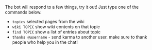 The bot will respond to a few things, try it out! Just type one of the commands below.

- `topics` selected pages from the wiki
- `wiki TOPIC` show wiki contents on that topic
- `find TOPIC` show a list of entries about topic
- `thanks @username` - send karma to another user. make sure to thank people who help you in the chat!